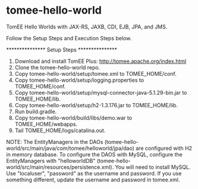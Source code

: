 # tomee-hello-world
TomEE Hello Worlds with JAX-RS, JAXB, CDI, EJB, JPA, and JMS. 

Follow the Setup Steps and Execution Steps below.

*************** Setup Steps *************** 

1. Download and install TomEE Plus: http://tomee.apache.org/index.html
2. Clone the tomee-hello-world repo.
3. Copy tomee-hello-world/setup/tomee.xml to TOMEE_HOME/conf.
4. Copy tomee-hello-world/setup/logging.properties to TOMEE_HOME/conf.
5. Copy tomee-hello-world/setup/mysql-connector-java-5.1.29-bin.jar to TOMEE_HOME/lib.
6. Copy tomee-hello-world/setup/h2-1.3.176.jar to TOMEE_HOME/lib.
7. Run build.gradle.
8. Copy tomee-hello-world/build/libs/demo.war to TOMEE_HOME/webapps.
9. Tail TOMEE_HOME/logs/catalina.out.

NOTE: 
The EntityManagers in the DAOs (tomee-hello-world/src/main/java/com/tomee/helloworld/jpa/dao) are configured with H2 in memory database. 
To configure the DAOS with MySQL, configure the EntityManagers with "helloworldDB" (tomee-hello-world/src/main/resources/persistence.xml). 
You will need to install MySQL. Use "localuser", "password" as the username and password. If you use something different, update the username and password in tomee.xml.


